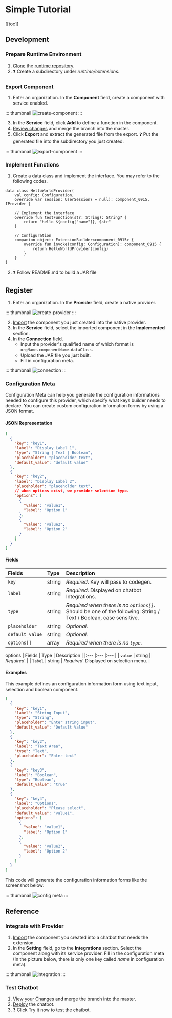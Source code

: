# Simple Tutorial

[[toc]]

## Development

### Prepare Runtime Environment

1. [Clone](https://docs.github.com/en/repositories/creating-and-managing-repositories/cloning-a-repository) the [runtime repository](https://github.com/opencui/runtime).
2. ❓ Create a subdirectory under _runtime/extensions_.

### Export Component

1. Enter an organization. In the **Component** field, create a component with service enabled.

::: thumbnail
![create-component](/images/extensions/create-component.png)
:::

3. In the **Service** field, click **Add** to define a function in the component.
4. [Review changes](./versioncontrol.md#review-changes) and merge the branch into the master.
5. Click **Export** and extract the generated file from the export. ❓  Put the generated file into the subdirectory you just created.

::: thumbnail
![export-component](/images/extensions/export-component.png)
:::

### Implement Functions

1. Create a data class and implement the interface. You may refer to the following codes.
```kotlin{1,6,11}
data class HelloWorldProvider(
    val config: Configuration,
    override var session: UserSession? = null): component_0915, IProvider {

    // Implement the interface
    override fun testFunction(str: String): String? {
        return "hello ${config["name"]}, $str"
    }
    
    // Configuration
    companion object: ExtensionBuilder<component_0915> {
        override fun invoke(config: Configuration): component_0915 {
            return HelloWorldProvider(config)
        }
    }
}
```
2. ❓ Follow README.md to build a JAR file

## Register

1. Enter an organization. In the **Provider** field, create a native provider.

::: thumbnail
![create-provider](/images/extensions/create-provider.png)
:::

2. [Import](./reusability.md#how-to-use) the component you just created into the native provider.
3. In the **Service** field, select the imported component in the **Implemented** section.
4. In the **Connection** field.
    - Input the provider's qualified name of which format is `orgName.componentName.dataClass`.
    - Upload the JAR file you just built.
    - Fill in configuration meta.

::: thumbnail
![connection](/images/extensions/connection.png)
:::
   
### Configuration Meta

Configuration Meta can help you generate the configuration informations needed to configure this provider, which specify what keys builder needs to declare. You can create custom configuration information forms by using a JSON format.

#### JSON Representation

   ``` json
   [
     {
       "key": "key1",
       "label": "Display Label 1",
       "type": "String | Text | Boolean",
       "placeholder": "placeholder text",
       "default_value": "default value"
     },
     {
       "key": "key2",
       "label": "Display Label 2",
       "placeholder": "placeholder text",
       // when options exist, we provider selection type.
       "options": [
         {
           "value": "value1",
           "label": "Option 1"
         },
         {
           "value": "value2",
           "label": "Option 2"
         }
       ]
     }
   ]
   ```

#### Fields

| Fields          | Type      | Description                                                                                                       |
|:---             |:----------|:------------------------------------------------------------------------------------------------------------------|
| `key`           | string    | *Required*. Key will pass to codegen.                                                                             |
| `label`         | string    | *Required*. Displayed on chatbot Integrations.                                                                    |
| `type`          | string    | *Required when there is no `options[]`*. Should be one of the following: String / Text / Boolean, case sensitive. |
| `placeholder`   | string    | *Optional*.                                                                                                       |
| `default_value` | string    | *Optional*.                                                                                                       |
| `options[]`     | array     | *Required when there is no `type`*.                                                                               |

options
| Fields          | Type   | Description |
|:---             |:---    |:---         |
| `value`         | string | *Required*. |
| `label`         | string | *Required*. Displayed on selection menu. |

#### Examples

This example defines an configuration information form using text input, selection and boolean component.

   ``` json
   [
     {
       "key": "key1",
       "label": "String Input",
       "type": "String",
       "placeholder": "Enter string input",
       "default_value": "Default Value"
     },
     {
       "key": "key2",
       "label": "Text Area",
       "type": "Text",
       "placeholder": "Enter text"
     },
     {
       "key": "key3",
       "label": "Boolean",
       "type": "Boolean",
       "default_value": "true"
     },
     {
       "key": "key4",
       "label": "Options",
       "placeholder": "Please select",
       "default_value": "value1",
       "options": [
         {
           "value": "value1",
           "label": "Option 1"
         },
         {
           "value": "value2",
           "label": "Option 2"
         }
       ]
     }
   ]
   ```

This code will generate the configuration information forms like the screenshot below:

::: thumbnail
![config meta](/images/extensions/config-meta.png)
:::
## Reference

### Integrate with Provider

1. [Import](./reusability.md#how-to-use) the component you created into a chatbot that needs the extension.
2. In the **Setting** field, go to the **Integrations** section. Select the component along with its service provider. Fill in the configuration meta (In the picture below, there is only one key called _name_ in configuration meta).

::: thumbnail
![integration](/images/extensions/integration.png)
:::

### Test Chatbot

1. [View your Changes](./versioncontrol.md#view-your-changes) and merge the branch into the master.
2. [Deploy](./deployment.md#how-to-use) the chatbot.
3. ❓ Click Try it now to test the chatbot.